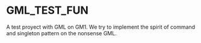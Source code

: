 # GML_TEST_FUN
A test proyect with GML on GM1. We try to implement the spirit of command and singleton pattern on the nonsense GML.
